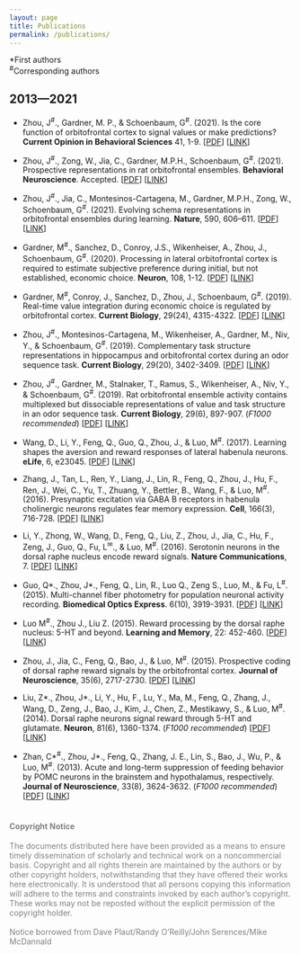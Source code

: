 ```yaml
---
layout: page
title: Publications
permalink: /publications/
---
```


\*First authors<br><sup>#</sup>Corresponding authors

## 2013—2021

-	Zhou, J<sup>#</sup>., Gardner, M. P., & Schoenbaum, G<sup>#</sup>. (2021). Is the core function of orbitofrontal cortex to signal values or make predictions? **Current Opinion in Behavioral Sciences** 41, 1-9. [[PDF](/papers/2021_curr_opin_behav_sci.pdf)] [[LINK](https://psyarxiv.com/nzjm9/)]

-	Zhou, J<sup>#</sup>., Zong, W., Jia, C., Gardner, M.P.H., Schoenbaum, G<sup>#</sup>. (2021). Prospective representations in rat orbitofrontal ensembles. **Behavioral Neuroscience**. Accepted. [[PDF](/papers/2021_behav_neurosci.pdf)] [[LINK](https://doi.org/10.1101/2020.08.27.268391)]

-	Zhou, J<sup>#</sup>., Jia, C., Montesinos-Cartagena, M., Gardner, M.P.H., Zong, W., Schoenbaum, G<sup>#</sup>. (2021). Evolving schema representations in orbitofrontal ensembles during learning. **Nature**, 590, 606–611. [[PDF](/papers/2021_nature.pdf)] [[LINK](https://doi.org/10.1038/s41586-020-03061-2)]

-	Gardner, M<sup>#</sup>., Sanchez, D., Conroy, J.S., Wikenheiser, A., Zhou, J., Schoenbaum, G<sup>#</sup>. (2020). Processing in lateral orbitofrontal cortex is required to estimate subjective preference during initial, but not established, economic choice. **Neuron**, 108, 1-12. [[PDF](/papers/2020_gardner_neuron.pdf)] [[LINK](https://www.sciencedirect.com/science/article/abs/pii/S0896627320306413)]

-	Gardner, M<sup>#</sup>, Conroy, J., Sanchez, D., Zhou, J., Schoenbaum, G<sup>#</sup>. (2019). Real-time value integration during economic choice is regulated by orbitofrontal cortex. **Current Biology**, 29(24), 4315-4322. [[PDF](/papers/2019_gardner_curr_biol.pdf)] [[LINK](https://www.sciencedirect.com/science/article/pii/S0960982219314307)]

-	Zhou, J<sup>#</sup>., Montesinos-Cartagena, M., Wikenheiser, A., Gardner, M., Niv, Y., & Schoenbaum, G<sup>#</sup>. (2019). Complementary task structure representations in hippocampus and orbitofrontal cortex during an odor sequence task. **Current Biology**, 29(20), 3402-3409. [[PDF](/papers/2019_curr_biol_b.pdf)] [[LINK](https://www.sciencedirect.com/science/article/pii/S0960982219310905)]

-	Zhou, J<sup>#</sup>., Gardner, M., Stalnaker, T., Ramus, S., Wikenheiser, A., Niv, Y., & Schoenbaum, G<sup>#</sup>. (2019). Rat orbitofrontal ensemble activity contains multiplexed but dissociable representations of value and task structure in an odor sequence task. **Current Biology**, 29(6), 897-907. (*F1000 recommended*) [[PDF](/papers/2019_curr_biol_a.pdf)] [[LINK](https://www.sciencedirect.com/science/article/pii/S0960982219300776)]

-	Wang, D., Li, Y., Feng, Q., Guo, Q., Zhou, J., & Luo, M<sup>#</sup>. (2017). Learning shapes the aversion and reward responses of lateral habenula neurons. **eLife**, 6, e23045. [[PDF](/papers/2017_wang_elife.pdf)] [[LINK](https://elifesciences.org/articles/23045)]

-	Zhang, J., Tan, L., Ren, Y., Liang, J., Lin, R., Feng, Q., Zhou, J., Hu, F., Ren, J., Wei, C., Yu, T., Zhuang, Y., Bettler, B., Wang, F., & Luo, M<sup>#</sup>. (2016). Presynaptic excitation via GABA B receptors in habenula cholinergic neurons regulates fear memory expression. **Cell**, 166(3), 716-728. [[PDF](/papers/2016_zhang_cell.pdf)] [[LINK](https://www.sciencedirect.com/science/article/pii/S0092867416307942)]

-	Li, Y., Zhong, W., Wang, D., Feng, Q., Liu, Z., Zhou, J., Jia, C., Hu, F., Zeng, J., Guo, Q., Fu, L<sup>✉</sup>., & Luo, M<sup>#</sup>. (2016). Serotonin neurons in the dorsal raphe nucleus encode reward signals. **Nature Communications**, 7. [[PDF](/papers/2016_li_nat_commun.pdf)] [[LINK](https://www.nature.com/articles/ncomms10503)]

-	Guo, Q\*., Zhou, J\*., Feng, Q., Lin, R., Luo Q., Zeng S., Luo, M., & Fu, L<sup>#</sup>. (2015). Multi-channel fiber photometry for population neuronal activity recording. **Biomedical Optics Express**. 6(10), 3919-3931. [[PDF](/papers/2015_guo_boe.pdf)] [[LINK](https://www.osapublishing.org/boe/fulltext.cfm?uri=boe-6-10-3919&id=326666)]

-	Luo M<sup>#</sup>., Zhou J., Liu Z. (2015). Reward processing by the dorsal raphe nucleus: 5-HT and beyond. **Learning and Memory**, 22: 452-460. [[PDF](/papers/2015_luo_learn_mem.pdf)] [[LINK](http://learnmem.cshlp.org/content/22/9/452)]

-	Zhou, J., Jia, C., Feng, Q., Bao, J., & Luo, M<sup>#</sup>. (2015). Prospective coding of dorsal raphe reward signals by the orbitofrontal cortex. **Journal of Neuroscience**, 35(6), 2717-2730. [[PDF](/papers/2015_jneuro.pdf)] [[LINK](https://www.jneurosci.org/content/35/6/2717)]

-	Liu, Z\*., Zhou, J\*., Li, Y., Hu, F., Lu, Y., Ma, M., Feng, Q., Zhang, J., Wang, D., Zeng, J., Bao, J., Kim, J., Chen, Z., Mestikawy, S., & Luo, M<sup>#</sup>. (2014). Dorsal raphe neurons signal reward through 5-HT and glutamate. **Neuron**, 81(6), 1360-1374. (*F1000 recommended*) [[PDF](/papers/2014_liu_neuron.pdf)] [[LINK](https://www.cell.com/neuron/fulltext/S0896-6273(14)00108-1?_returnURL=https%3A%2F%2Flinkinghub.elsevier.com%2Fretrieve%2Fpii%2FS0896627314001081%3Fshowall%3Dtrue)]

-	Zhan, C\*<sup>#</sup>., Zhou, J\*., Feng, Q., Zhang, J. E., Lin, S., Bao, J., Wu, P., & Luo, M<sup>#</sup>. (2013). Acute and long-term suppression of feeding behavior by POMC neurons in the brainstem and hypothalamus, respectively. **Journal of Neuroscience**, 33(8), 3624-3632. (*F1000 recommended*) [[PDF](/papers/2013_zhan_jneuro.pdf)] [[LINK](https://www.jneurosci.org/content/33/8/3624)]

<h4 style="color:gray"><br>Copyright Notice</h4> 
<p style="color:gray">
The documents distributed here have been provided as a means to ensure timely dissemination of scholarly and technical work on a noncommercial basis. Copyright and all rights therein are maintained by the authors or by other copyright holders, notwithstanding that they have offered their works here electronically. It is understood that all persons copying this information will adhere to the terms and constraints invoked by each author’s copyright. These works may not be reposted without the explicit permission of the copyright holder.<br><br>
Notice borrowed from Dave Plaut/Randy O’Reilly/John Serences/Mike McDannald
</p>
